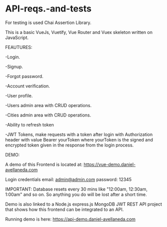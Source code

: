 # API-reqs.-and-tests
For testing is used  Chai Assertion Library.

This is a basic VueJs, Vuetify, Vue Router and Vuex skeleton written on JavaScript.

FEAUTURES:

-Login.

-Signup.

-Forgot password.

-Account verification.

-User profile.

-Users admin area with CRUD operations.

-Cities admin area with CRUD operations.

-Ability to refresh token

-JWT Tokens, make requests with a token after login with Authorization header with value Bearer 
yourToken where yourToken is the signed and encrypted token given in the response from the login process.

DEMO:

A demo of this Frontend is located at: https://vue-demo.daniel-avellaneda.com

Login credentials
email: admin@admin.com
password: 12345

IMPORTANT: Database resets every 30 mins like "12:00am, 12:30am, 1:00am" and so on. So anything you do will be lost after a short time.

Demo is also linked to a Node.js express.js MongoDB JWT REST API project that shows how this frontend can be integrated to an API.

Running demo is here: https://api-demo.daniel-avellaneda.com
